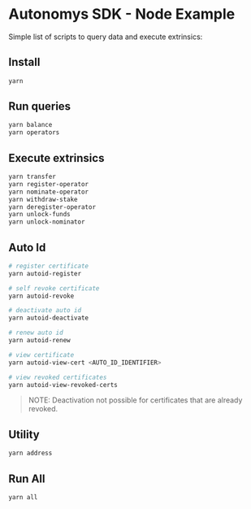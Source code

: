 # Autonomys SDK - Node Example

Simple list of scripts to query data and execute extrinsics:

## Install

```bash
yarn
```

## Run queries

```bash
yarn balance
yarn operators
```

## Execute extrinsics

```bash
yarn transfer
yarn register-operator
yarn nominate-operator
yarn withdraw-stake
yarn deregister-operator
yarn unlock-funds
yarn unlock-nominator
```

## Auto Id

```bash
# register certificate
yarn autoid-register

# self revoke certificate
yarn autoid-revoke

# deactivate auto id
yarn autoid-deactivate

# renew auto id
yarn autoid-renew

# view certificate
yarn autoid-view-cert <AUTO_ID_IDENTIFIER>

# view revoked certificates
yarn autoid-view-revoked-certs
```

> NOTE: Deactivation not possible for certificates that are already revoked.

## Utility

```bash
yarn address
```

## Run All

```bash
yarn all
```
